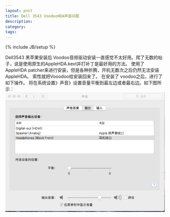 ```yaml
---
layout: post
title: Dell 3543 VoodooHDA声音问题
description: 
category: 
tags: 
---
```

{% include JB/setup %}

Dell3543 黑苹果安装后 Voodoo音频驱动安装一直感觉不太好用。爬了无数的帖子，说是使用原生的AppleHDA.kext并打补丁是最好用的方法。
使用了 AppleHDA patcher来进行安装，但是各种折腾，开机无数次之后仍然无法安装AppleHDA。 索性就把Vooodoo给安装回来了。
在安装了 voodoo之后，进行了如下操作。
将在系统设置》声音》设置音量平衡到最左边或者最右边。如下图所示：
![设置图片](/img/in-post/AppleVolume.png)